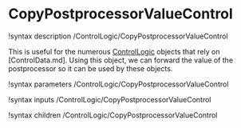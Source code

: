 # CopyPostprocessorValueControl

!syntax description /ControlLogic/CopyPostprocessorValueControl

This is useful for the numerous [ControlLogic](ControlLogic/index.md) objects that rely on [ControlData.md]. Using this
object, we can forward the value of the postprocessor so it can be used by these objects.

!syntax parameters /ControlLogic/CopyPostprocessorValueControl

!syntax inputs /ControlLogic/CopyPostprocessorValueControl

!syntax children /ControlLogic/CopyPostprocessorValueControl
